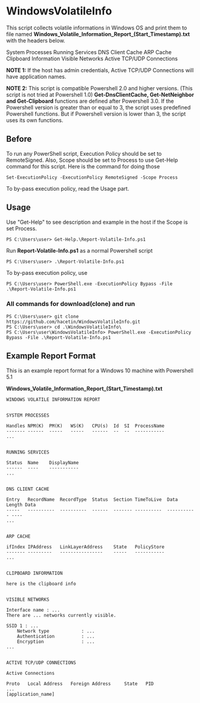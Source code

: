 # WindowsVolatileInfo

This script collects volatile informations in Windows OS and print them to file named **Windows_Volatile_Information_Report_(Start_Timestamp).txt** with the headers below.

System Processes
Running Services
DNS Client Cache
ARP Cache
Clipboard Information
Visible Networks
Active TCP/UDP Connections 

**NOTE 1:**
If the host has admin credentials, Active TCP/UDP Connections will have application names.

**NOTE 2:**
This script is compatible Powershell 2.0 and higher versions. (This script is not tried at Powershell 1.0) **Get-DnsClientCache, Get-NetNeighbor and Get-Clipboard** functions are defined after Powershell 3.0. If the Powershell version is greater than or equal to 3, the script uses predefined Powershell functions. But if Powershell version is lower than 3, the script uses its own functions.

## Before 

To run any PowerShell script, Execution Policy should be set to RemoteSigned. Also, Scope should be set to Process to use Get-Help command for this script.
Here is the command for doing those

```
Set-ExecutionPolicy -ExecutionPolicy RemoteSigned -Scope Process
```

To by-pass execution policy, read the Usage part.

## Usage

Use "Get-Help" to see description and example in the host if the Scope is set Process.

```
PS C:\Users\user> Get-Help.\Report-Volatile-Info.ps1
```

Run **Report-Volatile-Info.ps1** as a normal Powershell script 

```
PS C:\Users\user> .\Report-Volatile-Info.ps1
```

To by-pass execution policy, use

```
PS C:\Users\user> PowerShell.exe -ExecutionPolicy Bypass -File .\Report-Volatile-Info.ps1 
```
 
### All commands for download(clone) and run

```
PS C:\Users\user> git clone https://github.com/hacetin/WindowsVolatileInfo.git
PS C:\Users\user> cd .\WindowsVolatileInfo\
PS C:\Users\user\WindowsVolatileInfo> PowerShell.exe -ExecutionPolicy Bypass -File .\Report-Volatile-Info.ps1
```

## Example Report Format

This is an example report format for a Windows 10 machine with Powershell 5.1

**Windows_Volatile_Information_Report_(Start_Timestamp).txt**

```
WINDOWS VOLATILE INFORMATION REPORT


SYSTEM PROCESSES

Handles NPM(K)  PM(K)   WS(K)   CPU(s)  Id  SI  ProcessName           
------- ------  -----   -----   ------  --  --  -----------           
...


RUNNING SERVICES

Status  Name    DisplayName                                          
------  ----    -----------                                          
...


DNS CLIENT CACHE

Entry   RecordName  RecordType  Status  Section TimeToLive  Data Length Data                              
-----   ----------  ----------  ------  ------- ----------  ----------- ----                              
...


ARP CACHE

ifIndex IPAddress   LinkLayerAddress    State   PolicyStore
------- ---------   ----------------    -----   -----------
...


CLIPBOARD INFORMATION

here is the clipboard info


VISIBLE NETWORKS
 
Interface name : ... 
There are ... networks currently visible. 

SSID 1 : ...
    Network type            : ...
    Authentication          : ...
    Encryption              : ...
...
   
   
ACTIVE TCP/UDP CONNECTIONS

Active Connections

Proto   Local Address   Foreign Address     State   PID
...
[application_name]
```
